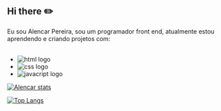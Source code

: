 ## Hi there  :pencil2:

Eu sou Alencar Pereira, sou um programador front end, atualmente estou aprendendo e criando projetos com:
<br/>
<br/>
- <img src="https://img.shields.io/badge/HTML5-E34F26?style=for-the-badge&logo=html5&logoColor=white" alt="html logo" />
- <img src="https://img.shields.io/badge/CSS3-1572B6?style=for-the-badge&logo=css3&logoColor=white" alt="css logo" />
- <img src="https://img.shields.io/badge/JavaScript-F7DF1E?style=for-the-badge&logo=javascript&logoColor=black" alt="javacript logo" />
[![Alencar stats](https://github-readme-stats.vercel.app/api?username=alencarpereira)](https://github.com/anuraghazra/github-readme-stats)

[![Top Langs](https://github-readme-stats.vercel.app/api/top-langs/?username=alencarpereira)](https://github.com/anuraghazra/github-readme-stats)

